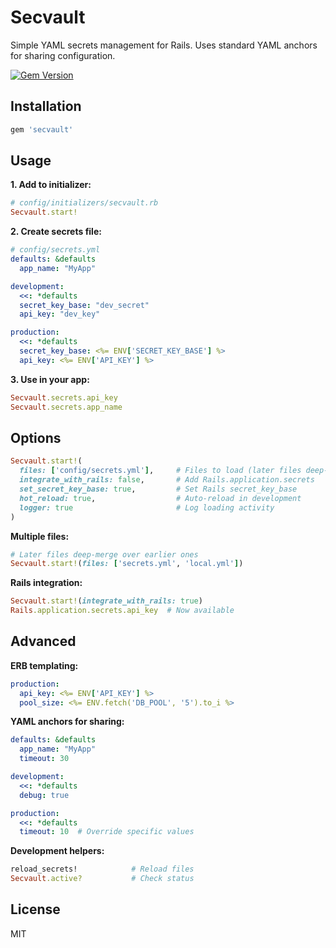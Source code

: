 # Secvault

Simple YAML secrets management for Rails. Uses standard YAML anchors for sharing configuration.

[![Gem Version](https://img.shields.io/gem/v/secvault.svg)](https://rubygems.org/gems/secvault)

## Installation

```ruby
gem 'secvault'
```

## Usage

**1. Add to initializer:**
```ruby
# config/initializers/secvault.rb
Secvault.start!
```

**2. Create secrets file:**
```yaml
# config/secrets.yml
defaults: &defaults
  app_name: "MyApp"

development:
  <<: *defaults
  secret_key_base: "dev_secret"
  api_key: "dev_key"

production:
  <<: *defaults
  secret_key_base: <%= ENV['SECRET_KEY_BASE'] %>
  api_key: <%= ENV['API_KEY'] %>
```

**3. Use in your app:**
```ruby
Secvault.secrets.api_key
Secvault.secrets.app_name
```

## Options

```ruby
Secvault.start!(
  files: ['config/secrets.yml'],     # Files to load (later files deep-merge over earlier ones)
  integrate_with_rails: false,       # Add Rails.application.secrets
  set_secret_key_base: true,         # Set Rails secret_key_base
  hot_reload: true,                  # Auto-reload in development
  logger: true                       # Log loading activity
)
```

**Multiple files:**
```ruby
# Later files deep-merge over earlier ones
Secvault.start!(files: ['secrets.yml', 'local.yml'])
```

**Rails integration:**
```ruby
Secvault.start!(integrate_with_rails: true)
Rails.application.secrets.api_key  # Now available
```


## Advanced

**ERB templating:**
```yaml
production:
  api_key: <%= ENV['API_KEY'] %>
  pool_size: <%= ENV.fetch('DB_POOL', '5').to_i %>
```

**YAML anchors for sharing:**
```yaml
defaults: &defaults
  app_name: "MyApp"
  timeout: 30

development:
  <<: *defaults
  debug: true

production:
  <<: *defaults
  timeout: 10  # Override specific values
```

**Development helpers:**
```ruby
reload_secrets!            # Reload files
Secvault.active?           # Check status
```


## License

MIT
